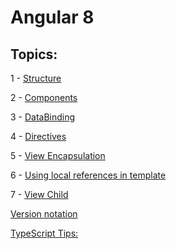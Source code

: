 # Angular 8

## Topics:

1 - [Structure](https://github.com/AlexandreYembo/angular8/blob/master/docs/1-Structure.md) 

2 - [Components](https://github.com/AlexandreYembo/angular8/blob/master/docs/2-Components.md) 

3 - [DataBinding](https://github.com/AlexandreYembo/angular8/blob/master/docs/3-DataBinding.md) 

4 - [Directives](https://github.com/AlexandreYembo/angular8/blob/master/docs/4-Directives.md) 

5 - [View Encapsulation](https://github.com/AlexandreYembo/angular8/blob/master/docs/5-View-Encapsulation.md) 

6 - [Using local references in template](https://github.com/AlexandreYembo/angular8/blob/master/docs/6-Using-local-references-in-template)

7 - [View Child](https://github.com/AlexandreYembo/angular8/blob/master/docs/7-ViewChild.md) 


[Version notation](https://github.com/AlexandreYembo/angular8/blob/master/docs/versions-notation.md) 

[TypeScript Tips:](https://github.com/AlexandreYembo/angular8/blob/master/docs/ts-tips.md) 
